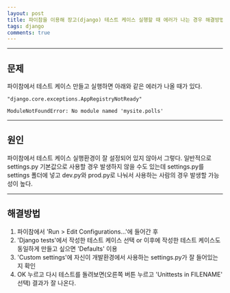 ```yaml
---
layout: post
title: 파이참을 이용해 장고(django) 테스트 케이스 실행할 때 에러가 나는 경우 해결방법
tags: django
comments: true
---
```

  
---
  
## 문제 
파이참에서 테스트 케이스 만들고 실행하면 아래와 같은 에러가 나올 때가 있다.
  
~~~
"django.core.exceptions.AppRegistryNotReady"
~~~
  
~~~
ModuleNotFoundError: No module named 'mysite.polls'
~~~

---

## 원인
파이참에서 테스트 케이스 실행환경이 잘 설정되어 있지 않아서 그렇다. 일반적으로 settings.py 기본값으로 사용할 경우 발생하지 않을 수도 있는데 settings.py를 settings 폴더에 넣고 dev.py와 prod.py로 나눠서 사용하는 사람의 경우 발생할 가능성이 높다.
  
---

## 해결방법
1. 파이참에서 'Run > Edit Configurations...'에 들어간 후
2. 'Django tests'에서 작성한 테스트 케이스 선택 or 이후에 작성한 테스트 케이스도 동일하게 만들고 싶으면 'Defaults' 이용
3. 'Custom settings'에 자신이 개발환경에서 사용하는 settings.py가 잘 들어있는지 확인
4. OK 누르고 다시 테스트를 돌려보면(오른쪽 버튼 누르고 'Unittests in FILENAME' 선택) 결과가 잘 나온다.
  